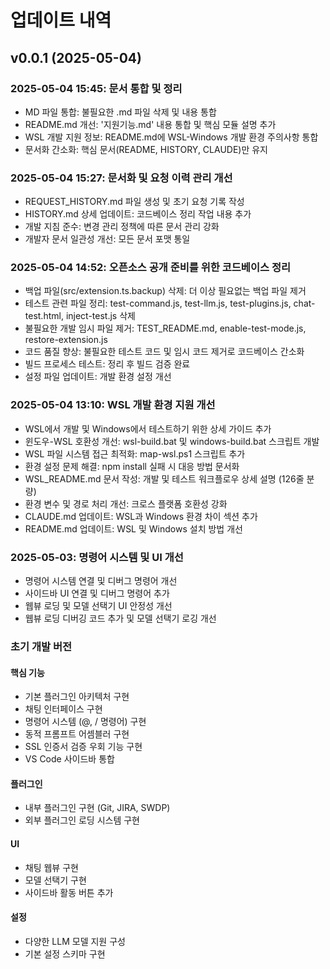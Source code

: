 # 업데이트 내역

## v0.0.1 (2025-05-04)

### 2025-05-04 15:45: 문서 통합 및 정리
- MD 파일 통합: 불필요한 .md 파일 삭제 및 내용 통합
- README.md 개선: '지원기능.md' 내용 통합 및 핵심 모듈 설명 추가
- WSL 개발 지원 정보: README.md에 WSL-Windows 개발 환경 주의사항 통합
- 문서화 간소화: 핵심 문서(README, HISTORY, CLAUDE)만 유지

### 2025-05-04 15:27: 문서화 및 요청 이력 관리 개선
- REQUEST_HISTORY.md 파일 생성 및 초기 요청 기록 작성
- HISTORY.md 상세 업데이트: 코드베이스 정리 작업 내용 추가
- 개발 지침 준수: 변경 관리 정책에 따른 문서 관리 강화
- 개발자 문서 일관성 개선: 모든 문서 포맷 통일

### 2025-05-04 14:52: 오픈소스 공개 준비를 위한 코드베이스 정리
- 백업 파일(src/extension.ts.backup) 삭제: 더 이상 필요없는 백업 파일 제거
- 테스트 관련 파일 정리: test-command.js, test-llm.js, test-plugins.js, chat-test.html, inject-test.js 삭제
- 불필요한 개발 임시 파일 제거: TEST_README.md, enable-test-mode.js, restore-extension.js
- 코드 품질 향상: 불필요한 테스트 코드 및 임시 코드 제거로 코드베이스 간소화
- 빌드 프로세스 테스트: 정리 후 빌드 검증 완료
- 설정 파일 업데이트: 개발 환경 설정 개선

### 2025-05-04 13:10: WSL 개발 환경 지원 개선
- WSL에서 개발 및 Windows에서 테스트하기 위한 상세 가이드 추가
- 윈도우-WSL 호환성 개선: wsl-build.bat 및 windows-build.bat 스크립트 개발
- WSL 파일 시스템 접근 최적화: map-wsl.ps1 스크립트 추가
- 환경 설정 문제 해결: npm install 실패 시 대응 방법 문서화
- WSL_README.md 문서 작성: 개발 및 테스트 워크플로우 상세 설명 (126줄 분량)
- 환경 변수 및 경로 처리 개선: 크로스 플랫폼 호환성 강화
- CLAUDE.md 업데이트: WSL과 Windows 환경 차이 섹션 추가
- README.md 업데이트: WSL 및 Windows 설치 방법 개선

### 2025-05-03: 명령어 시스템 및 UI 개선
- 명령어 시스템 연결 및 디버그 명령어 개선
- 사이드바 UI 연결 및 디버그 명령어 추가
- 웹뷰 로딩 및 모델 선택기 UI 안정성 개선
- 웹뷰 로딩 디버깅 코드 추가 및 모델 선택기 로깅 개선

### 초기 개발 버전

#### 핵심 기능
- 기본 플러그인 아키텍처 구현
- 채팅 인터페이스 구현
- 명령어 시스템 (@, / 명령어) 구현
- 동적 프롬프트 어셈블러 구현
- SSL 인증서 검증 우회 기능 구현
- VS Code 사이드바 통합

#### 플러그인
- 내부 플러그인 구현 (Git, JIRA, SWDP)
- 외부 플러그인 로딩 시스템 구현

#### UI
- 채팅 웹뷰 구현
- 모델 선택기 구현
- 사이드바 활동 버튼 추가

#### 설정
- 다양한 LLM 모델 지원 구성
- 기본 설정 스키마 구현